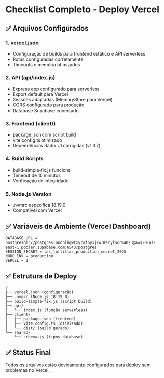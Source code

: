 # Checklist Completo - Deploy Vercel

## ✅ Arquivos Configurados

### 1. vercel.json
- Configuração de builds para frontend estático e API serverless
- Rotas configuradas corretamente
- Timeouts e memória otimizados

### 2. API (api/index.js)
- Express app configurado para serverless
- Export default para Vercel
- Sessões adaptadas (MemoryStore para Vercel)
- CORS configurado para produção
- Database Supabase conectado

### 3. Frontend (client/)
- package.json com script build
- vite.config.ts otimizado
- Dependências Radix UI corrigidas (v1.3.7)

### 4. Build Scripts
- build-simple-fix.js funcional
- Timeout de 10 minutos
- Verificação de integridade

### 5. Node.js Version
- .nvmrc especifica 18.19.0
- Compatível com Vercel

## ✅ Variáveis de Ambiente (Vercel Dashboard)

```
DATABASE_URL = postgresql://postgres.nuoblhgwtxyrafbyxjkw:Kenylson%4023@aws-0-us-east-1.pooler.supabase.com:6543/postgres
SESSION_SECRET = las_tortillas_production_secret_2025
NODE_ENV = production
VERCEL = 1
```

## ✅ Estrutura de Deploy

```
/
├── vercel.json (configuração)
├── .nvmrc (Node.js 18.19.0)
├── build-simple-fix.js (script build)
├── api/
│   └── index.js (função serverless)
├── client/
│   ├── package.json (frontend)
│   ├── vite.config.ts (otimizado)
│   └── dist/ (build gerado)
└── shared/
    └── schema.js (tipos database)
```

## ✅ Status Final
Todos os arquivos estão devidamente configurados para deploy sem problemas no Vercel.